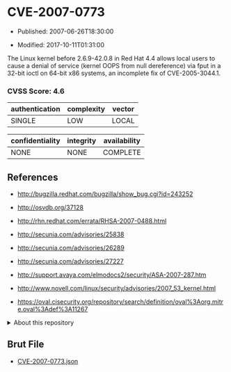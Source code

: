 # CVE-2007-0773

- Published: 2007-06-26T18:30:00

- Modified: 2017-10-11T01:31:00

The Linux kernel before 2.6.9-42.0.8 in Red Hat 4.4 allows local users to cause a denial of service (kernel OOPS from null dereference) via fput in a 32-bit ioctl on 64-bit x86 systems, an incomplete fix of CVE-2005-3044.1.

### CVSS Score: **4.6**

| authentication | complexity | vector |
| --- | --- | --- |
| SINGLE | LOW | LOCAL |

| confidentiality | integrity | availability |
| --- | --- | --- |
| NONE | NONE | COMPLETE |

## References

* http://bugzilla.redhat.com/bugzilla/show_bug.cgi?id=243252

* http://osvdb.org/37128

* http://rhn.redhat.com/errata/RHSA-2007-0488.html

* http://secunia.com/advisories/25838

* http://secunia.com/advisories/26289

* http://secunia.com/advisories/27227

* http://support.avaya.com/elmodocs2/security/ASA-2007-287.htm

* http://www.novell.com/linux/security/advisories/2007_53_kernel.html

* https://oval.cisecurity.org/repository/search/definition/oval%3Aorg.mitre.oval%3Adef%3A11267

<details>
<summary>About this repository</summary> 

  This repository is part of the project [Live Hack CVE](https://github.com/Live-Hack-CVE). Main website can be found [www.live-hack.org](https://www.live-hack.org) 
  
  Made by [Sn0wAlice](https://github.com/Sn0wAlice) for the people that care about security and need to have a feed of the latest CVEs. Hope you enjoy it, don't forget to star the repo and follow me on [Twitter](https://twitter.com/Sn0wAlice) and [Github](https://github.com/Sn0wAlice). And that is my [personnal website](https://www.alice-snow.me/)

  - [Home Page](https://github.com/Live-Hack-CVE)
  - [Framework](https://github.com/Live-Hack-CVE/cve-framework)
  - [CVE database](https://github.com/Live-Hack-CVE/full_database)
  - [Changelog](https://github.com/Live-Hack-CVE/Changelog)
</details>

## Brut File

* [CVE-2007-0773.json](https://raw.githubusercontent.com/Live-Hack-CVE/full_database/main/cves/2007/CVE-2007-0773.json)


